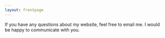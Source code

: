 ```yaml
---
layout: frontpage
---
```

If you have any questions about my website, feel free to email me. I would be happy to communicate with you.
